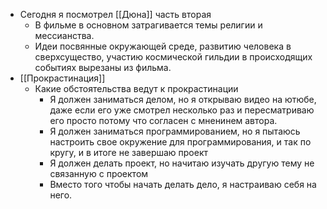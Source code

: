 - Сегодня я посмотрел [[Дюна]] часть вторая
	- В фильме в основном затрагивается темы религии и мессианства.
	- Идеи посвянные окружающей среде, развитию человека в сверхсущество, участию космической гильдии в происходящих событиях вырезаны из фильма.
- [[Прокрастинация]]
	- Какие обстоятельства ведут к прокрастинации
		- Я должен заниматься делом, но я открываю видео на ютюбе, даже если его уже смотрел несколько раз и пересматриваю его просто потому что согласен с мненинем автора.
		- Я должен заниматься программированием, но я пытаюсь настроить свое окружение для программирования, и так по кругу, и в итоге не завершаю проект
		- Я должен делать проект, но начитаю изучать другую тему не связанную с проектом
		- Вместо того чтобы начать делать дело, я настраиваю себя на него.